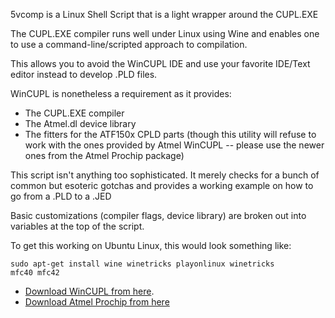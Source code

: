 5vcomp is a Linux Shell Script that is a light wrapper around the CUPL.EXE

The CUPL.EXE compiler runs well under Linux using Wine and enables one to use a command-line/scripted approach to compilation.

This allows you to avoid the WinCUPL IDE and use your favorite IDE/Text editor instead to develop .PLD files.

WinCUPL is nonetheless a requirement as it provides:
* The CUPL.EXE compiler
* The Atmel.dl device library
* The fitters for the ATF150x CPLD parts (though this utility will refuse to work with the ones provided by Atmel WinCUPL -- please use the newer ones from the Atmel Prochip package)

This script isn't anything too sophisticated. It merely checks for a bunch of common but esoteric gotchas and provides a working example on how to go from a .PLD to a .JED

Basic customizations (compiler flags, device library) are broken out into variables at the top of the script.

To get this working on Ubuntu Linux, this would look something like:

<code>sudo apt-get install wine winetricks playonlinux
winetricks mfc40 mfc42
</code>

* <a href="https://www.microchip.com/en-us/products/fpgas-and-plds/spld-cplds/pld-design-resources">Download WinCUPL from here</a>.
* <a href="https://ww1.microchip.com/downloads/en/DeviceDoc/ProChip5.0.1.zip">Download Atmel Prochip from here</a>
